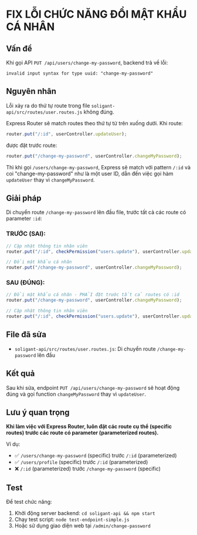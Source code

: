 # FIX LỖI CHỨC NĂNG ĐỔI MẬT KHẨU CÁ NHÂN

## Vấn đề

Khi gọi API `PUT /api/users/change-my-password`, backend trả về lỗi:

```
invalid input syntax for type uuid: "change-my-password"
```

## Nguyên nhân

Lỗi xảy ra do thứ tự route trong file `soligant-api/src/routes/user.routes.js` không đúng.

Express Router sẽ match routes theo thứ tự từ trên xuống dưới. Khi route:

```javascript
router.put("/:id", userController.updateUser);
```

được đặt trước route:

```javascript
router.put("/change-my-password", userController.changeMyPassword);
```

Thì khi gọi `/users/change-my-password`, Express sẽ match với pattern `/:id` và coi "change-my-password" như là một user ID, dẫn đến việc gọi hàm `updateUser` thay vì `changeMyPassword`.

## Giải pháp

Di chuyển route `/change-my-password` lên đầu file, trước tất cả các route có parameter `:id`:

### TRƯỚC (SAI):

```javascript
// Cập nhật thông tin nhân viên
router.put("/:id", checkPermission("users.update"), userController.updateUser);

// Đổi mật khẩu cá nhân
router.put("/change-my-password", userController.changeMyPassword);
```

### SAU (ĐÚNG):

```javascript
// Đổi mật khẩu cá nhân - PHẢI đặt trước tất cả routes có :id
router.put("/change-my-password", userController.changeMyPassword);

// Cập nhật thông tin nhân viên
router.put("/:id", checkPermission("users.update"), userController.updateUser);
```

## File đã sửa

- `soligant-api/src/routes/user.routes.js`: Di chuyển route `/change-my-password` lên đầu

## Kết quả

Sau khi sửa, endpoint `PUT /api/users/change-my-password` sẽ hoạt động đúng và gọi function `changeMyPassword` thay vì `updateUser`.

## Lưu ý quan trọng

**Khi làm việc với Express Router, luôn đặt các route cụ thể (specific routes) trước các route có parameter (parameterized routes).**

Ví dụ:

- ✅ `/users/change-my-password` (specific) trước `/:id` (parameterized)
- ✅ `/users/profile` (specific) trước `/:id` (parameterized)
- ❌ `/:id` (parameterized) trước `/change-my-password` (specific)

## Test

Để test chức năng:

1. Khởi động server backend: `cd soligant-api && npm start`
2. Chạy test script: `node test-endpoint-simple.js`
3. Hoặc sử dụng giao diện web tại `/admin/change-password`
